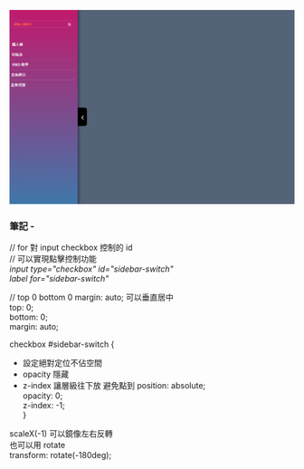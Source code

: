 ![圖文互動卡片](./L14.png "收合式側邊選單")

### 筆記 -
// for 對 input checkbox 控制的 id\
// 可以實現點擊控制功能\
  *input type="checkbox" id="sidebar-switch"*\
  *label for="sidebar-switch"*

// top 0  bottom 0  margin: auto; 可以垂直居中\
  top: 0;\
  bottom: 0;\
  margin: auto;

checkbox #sidebar-switch {
   * 設定絕對定位不佔空間
   * opacity 隱藏
   * z-index 讓層級往下放 避免點到
  position: absolute;\
  opacity: 0;\
  z-index: -1;\
}

scaleX(-1) 可以鏡像左右反轉\
也可以用 rotate\
transform: rotate(-180deg);
